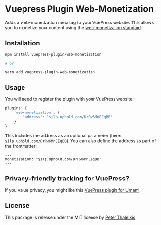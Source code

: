 # Vuepress Plugin Web-Monetization

Adds a web-monetization meta tag to your VuePress website. This allows you to monetize your content using the [web-monetization standard](https://webmonetization.org/).


## Installation

```bash
npm install vuepress-plugin-web-monetization

# or

yarn add vuepress-plugin-web-monetization
```


## Usage

You will need to register the plugin with your VuePress website:

```js
plugins: {
    'web-monetization': {
        'address': '$ilp.uphold.com/DrRw6MnEEqBB'
    }
}
```

This includes the address as an optional parameter (here: `$ilp.uphold.com/DrRw6MnEEqBB`). You can also define the address as part of the frontmatter:

```
---
monetization: "$ilp.uphold.com/DrRw6MnEEqBB"
---
```


## Privacy-friendly tracking for VuePress?

If you value privacy, you might like this [VuePress plugin for Umami](https://github.com/spekulatius/vuepress-plugin-umami).


## License

This package is release under the MIT license by [Peter Thaleikis](https://peterthaleikis.com).
